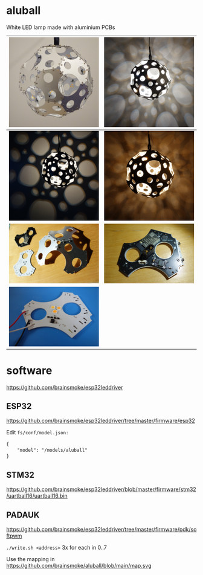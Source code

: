 # aluball

White LED lamp made with aluminium PCBs

| <img src="img/lamp.jpg" width="512">   | <img src="img/multiple.jpg" width="512"> |
|-|-|
| <img src="img/single.jpg" width="512"> | <img src="img/warm.jpg" width="512">     |
| <img src="img/dihedral.jpg" width="513"> |<img src="img/driver.jpg" width="513">  |
| <img src="img/facet.jpg" width="513"> | |

# software

https://github.com/brainsmoke/esp32leddriver

## ESP32

https://github.com/brainsmoke/esp32leddriver/tree/master/firmware/esp32


Edit `fs/conf/model.json:`

```
{
	"model": "/models/aluball"
}
```

## STM32

https://github.com/brainsmoke/esp32leddriver/blob/master/firmware/stm32/uartball16/uartball16.bin

## PADAUK

https://github.com/brainsmoke/esp32leddriver/tree/master/firmware/pdk/softpwm

`./write.sh <address>` 3x for each in 0..7

Use the mapping in https://github.com/brainsmoke/aluball/blob/main/map.svg

